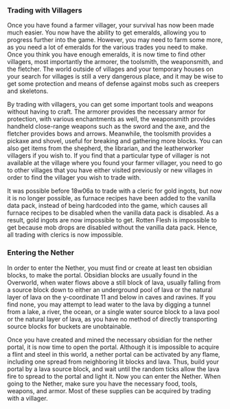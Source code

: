 ### Trading with Villagers
Once you have found a farmer villager, your survival has now been made much easier. You now have the ability to get emeralds, allowing you to progress further into the game. However, you may need to farm some more, as you need a lot of emeralds for the various trades you need to make. Once you think you have enough emeralds, it is now time to find other villagers, most importantly the armorer, the toolsmith, the weaponsmith, and the fletcher. The world outside of villages and your temporary houses on your search for villages is still a very dangerous place, and it may be wise to get some protection and means of defense against mobs such as creepers and skeletons. 

By trading with villagers, you can get some important tools and weapons without having to craft. The armorer provides the necessary armor for protection, with various enchantments as well, the weaponsmith provides handheld close-range weapons such as the sword and the axe, and the fletcher provides bows and arrows. Meanwhile, the toolsmith provides a pickaxe and shovel, useful for breaking and gathering more blocks. You can also get items from the shepherd, the librarian, and the leatherworker villagers if you wish to. If you find that a particular type of villager is not available at the village where you found your farmer villager, you need to go to other villages that you have either visited previously or new villages in order to find the villager you wish to trade with.

It was possible before 18w06a to trade with a cleric for gold ingots, but now it is no longer possible, as furnace recipes have been added to the vanilla data pack, instead of being hardcoded into the game, which causes all furnace recipes to be disabled when the vanilla data pack is disabled. As a result, gold ingots are now impossible to get. Rotten Flesh is impossible to get because mob drops are disabled without the vanilla data pack. Hence, all trading with clerics is now impossible. 

### Entering the Nether
In order to enter the Nether, you must find or create at least ten obsidian blocks, to make the portal. Obsidian blocks are usually found in the Overworld, when water flows above a still block of lava, usually falling from a source block down to either an underground pool of lava or the natural layer of lava on the y-coordinate 11 and below in caves and ravines. If you find none, you may attempt to lead water to the lava by digging a tunnel from a lake, a river, the ocean, or a single water source block to a lava pool or the natural layer of lava, as you have no method of directly transporting source blocks for buckets are unobtainable. 

Once you have created and mined the necessary obsidian for the nether portal, it is now time to open the portal. Although it is impossible to acquire a flint and steel in this world, a nether portal can be activated by any flame, including one spread from neighboring lit blocks and lava. Thus, build your portal by a lava source block, and wait until the random ticks allow the lava fire to spread to the portal and light it. Now you can enter the Nether. When going to the Nether, make sure you have the necessary food, tools, weapons, and armor. Most of these supplies can be acquired by trading with a villager.


